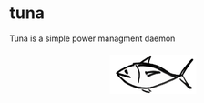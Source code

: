 # tuna
Tuna is a simple power managment daemon

<h6 align="center">
  <img src="assets/logo.png" width=30%/>
</h6>

